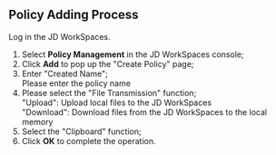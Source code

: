## Policy Adding Process
Log in the JD WorkSpaces.<br>
1. Select **Policy Management** in the JD WorkSpaces console;<br>
2. Click **Add** to pop up the "Create Policy" page;<br>
3. Enter "Created Name";<br>
Please enter the policy name<br>
4. Please select the "File Transmission" function;<br>
"Upload": Upload local files to the JD WorkSpaces<br>
"Download": Download files from the JD WorkSpaces to the local memory<br>
5. Select the "Clipboard" function;<br>
6. Click **OK** to complete the operation.<br>
